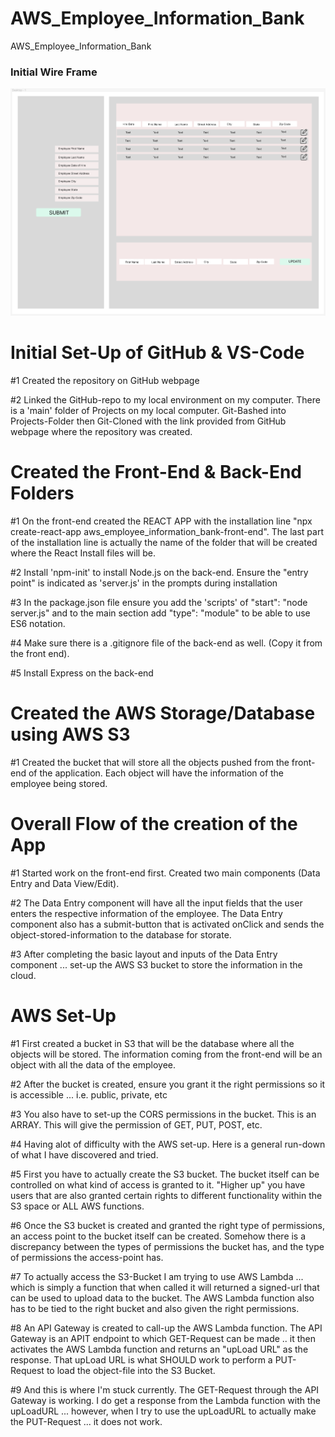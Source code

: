 # AWS_Employee_Information_Bank
AWS_Employee_Information_Bank

### Initial Wire Frame ###

![ScreenShot](aws_employee_information_bank-supporting-files/AWS_Employee_Information_Bank-wireframe.png)


# Initial Set-Up of GitHub & VS-Code
#1 Created the repository on GitHub webpage

#2 Linked the GitHub-repo to my local environment on my computer. There is a 'main' folder of Projects on my local computer. Git-Bashed into Projects-Folder then Git-Cloned with the link provided from GitHub webpage where the repository was created.

# Created the Front-End & Back-End Folders
#1 On the front-end created the REACT APP with the installation line "npx create-react-app aws_employee_information_bank-front-end". The last part of the installation line is actually the name of the folder that will be created where the React Install files will be.

#2 Install 'npm-init' to install Node.js on the back-end. Ensure the "entry point" is indicated as 'server.js' in the prompts during installation 

#3 In the package.json file ensure you add the 'scripts' of "start": "node server.js" and to the main section add "type": "module" to be able to use ES6 notation.

#4 Make sure there is a .gitignore file of the back-end as well. (Copy it from the front end).

#5 Install Express on the back-end

# Created the AWS Storage/Database using AWS S3

#1 Created the bucket that will store all the objects pushed from the front-end of the application. Each object will have the information of the employee being stored.

# Overall Flow of the creation of the App

#1 Started work on the front-end first. Created two main components (Data Entry and Data View/Edit).

#2 The Data Entry component will have all the input fields that the user enters the respective information of the employee. The Data Entry component also has a submit-button that is activated onClick and sends the object-stored-information to the database for storate.

#3 After completing the basic layout and inputs of the Data Entry component ... set-up the AWS S3 bucket to store the information in the cloud.

# AWS Set-Up

#1 First created a bucket in S3 that will be the database where all the objects will be stored. The information coming from the front-end will be an object with all the data of the employee.

#2 After the bucket is created, ensure you grant it the right permissions so it is accessible ... i.e. public, private, etc

#3 You also have to set-up the CORS permissions in the bucket. This is an ARRAY. This will give the permission of GET, PUT, POST, etc.

#4 Having alot of difficulty with the AWS set-up. Here is a general run-down of what I have discovered and tried.

#5 First you have to actually create the S3 bucket. The bucket itself can be controlled on what kind of access is granted to it. "Higher up" you have users that are also granted certain rights to different functionality within the S3 space or ALL AWS functions.

#6 Once the S3 bucket is created and granted the right type of permissions, an access point to the bucket itself can be created. Somehow there is a discrepancy between the types of permissions the bucket has, and the type of permissions the access-point has.

#7 To actually access the S3-Bucket I am trying to use AWS Lambda ... which is simply a function that when called it will returned a signed-url that can be used to upload data to the bucket. The AWS Lambda function also has to be tied to the right bucket and also given the right permissions.

#8 An API Gateway is created to call-up the AWS Lambda function. The API Gateway is an APIT endpoint to which GET-Request can be made .. it then activates the AWS Lambda function and returns an "upLoad URL" as the response. That upLoad URL is what SHOULD work to perform a PUT-Request to load the object-file into the S3 Bucket.

#9 And this is where I'm stuck currently. The GET-Request through the API Gateway is working. I do get a response from the Lambda function with the upLoadURL ... however, when I try to use the upLoadURL to actually make the PUT-Request ... it does not work.
